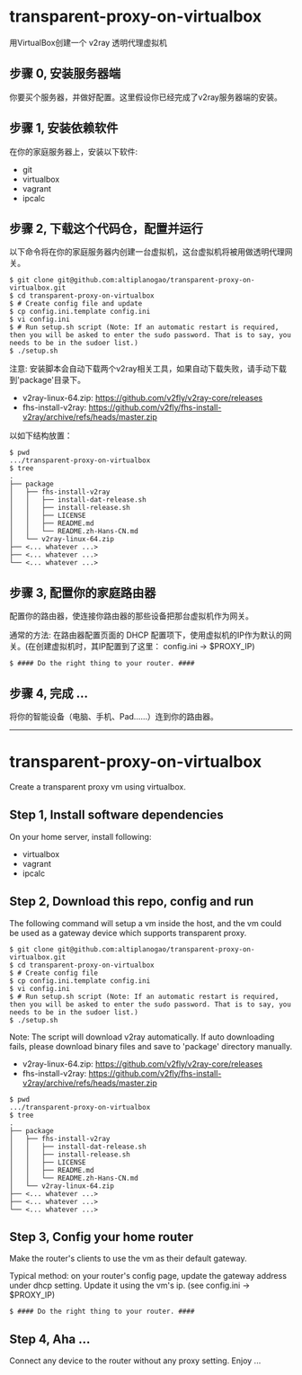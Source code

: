 # transparent-proxy-on-virtualbox

用VirtualBox创建一个 v2ray 透明代理虚拟机

<!-- https://guide.v2fly.org/en_US/app/transparent_proxy.html#pros -->

## 步骤 0, 安装服务器端

你要买个服务器，并做好配置。这里假设你已经完成了v2ray服务器端的安装。

## 步骤 1, 安装依赖软件

在你的家庭服务器上，安装以下软件:

* git
* virtualbox
* vagrant
* ipcalc

## 步骤 2, 下载这个代码仓，配置并运行

以下命令将在你的家庭服务器内创建一台虚拟机，这台虚拟机将被用做透明代理网关。

``` shell
$ git clone git@github.com:altiplanogao/transparent-proxy-on-virtualbox.git
$ cd transparent-proxy-on-virtualbox
$ # Create config file and update
$ cp config.ini.template config.ini
$ vi config.ini
$ # Run setup.sh script (Note: If an automatic restart is required, then you will be asked to enter the sudo password. That is to say, you needs to be in the sudoer list.)
$ ./setup.sh
```

注意: 安装脚本会自动下载两个v2ray相关工具，如果自动下载失败，请手动下载到'package'目录下。
* v2ray-linux-64.zip: https://github.com/v2fly/v2ray-core/releases
* fhs-install-v2ray: https://github.com/v2fly/fhs-install-v2ray/archive/refs/heads/master.zip

以如下结构放置：
```
$ pwd
.../transparent-proxy-on-virtualbox
$ tree
.
├── package
│   ├── fhs-install-v2ray
│   │   ├── install-dat-release.sh
│   │   ├── install-release.sh
│   │   ├── LICENSE
│   │   ├── README.md
│   │   └── README.zh-Hans-CN.md
│   └── v2ray-linux-64.zip
├── <... whatever ...>
├── <... whatever ...>
└── <... whatever ...>
```

## 步骤 3, 配置你的家庭路由器

配置你的路由器，使连接你路由器的那些设备把那台虚拟机作为网关。

通常的方法: 在路由器配置页面的 DHCP 配置项下，使用虚拟机的IP作为默认的网关。(在创建虚拟机时，其IP配置到了这里： config.ini -> $PROXY_IP)
```
$ #### Do the right thing to your router. ####
```

## 步骤 4, 完成 ...
将你的智能设备（电脑、手机、Pad……）连到你的路由器。

---

# transparent-proxy-on-virtualbox
Create a transparent proxy vm using virtualbox.

<!-- https://guide.v2fly.org/en_US/app/transparent_proxy.html#pros -->

## Step 1, Install software dependencies

On your home server, install following:

* virtualbox
* vagrant
* ipcalc

## Step 2, Download this repo, config and run

The following command will setup a vm inside the host, and the vm could be used as a gateway device which supports transparent proxy.

``` shell
$ git clone git@github.com:altiplanogao/transparent-proxy-on-virtualbox.git
$ cd transparent-proxy-on-virtualbox
$ # Create config file
$ cp config.ini.template config.ini
$ vi config.ini
$ # Run setup.sh script (Note: If an automatic restart is required, then you will be asked to enter the sudo password. That is to say, you needs to be in the sudoer list.)
$ ./setup.sh
```

Note: The script will download v2ray automatically. If auto downloading fails, please download binary files and save to 'package' directory manually.
* v2ray-linux-64.zip: https://github.com/v2fly/v2ray-core/releases
* fhs-install-v2ray: https://github.com/v2fly/fhs-install-v2ray/archive/refs/heads/master.zip
```
$ pwd
.../transparent-proxy-on-virtualbox
$ tree
.
├── package
│   ├── fhs-install-v2ray
│   │   ├── install-dat-release.sh
│   │   ├── install-release.sh
│   │   ├── LICENSE
│   │   ├── README.md
│   │   └── README.zh-Hans-CN.md
│   └── v2ray-linux-64.zip
├── <... whatever ...>
├── <... whatever ...>
└── <... whatever ...>
```

## Step 3, Config your home router

Make the router's clients to use the vm as their default gateway.

Typical method: on your router's config page, update the gateway address under dhcp setting. Update it using the vm's ip. (see config.ini -> $PROXY_IP)
```
$ #### Do the right thing to your router. ####
```

## Step 4, Aha ...
Connect any device to the router without any proxy setting. Enjoy ... 

